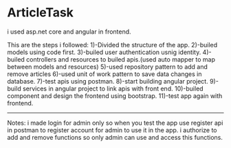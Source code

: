 # ArticleTask
i used asp.net core and angular in frontend.

This are the steps i followed:
1)-Divided the structure of the app.
2)-builed models using code first.
3)-builed user authentication usnig identity.
4)-builed controllers and resources to builed apis.(used auto mapper to map between models and resources)
5)-used repository pattern to add and remove articles
6)-used unit of work pattern to save data changes in database.
7)-test apis using postman.
8)-start building angular project.
9)-build services in angular project to link apis with front end.
10)-builed component and design the frontend using bootstrap.
11)-test app again with frontend.
*************************
Notes:
i made login for admin only so when you test the app use register api in postman to register account for admin to use it in the app.
i authorize to add and remove functions so only admin can use and access this functions.
